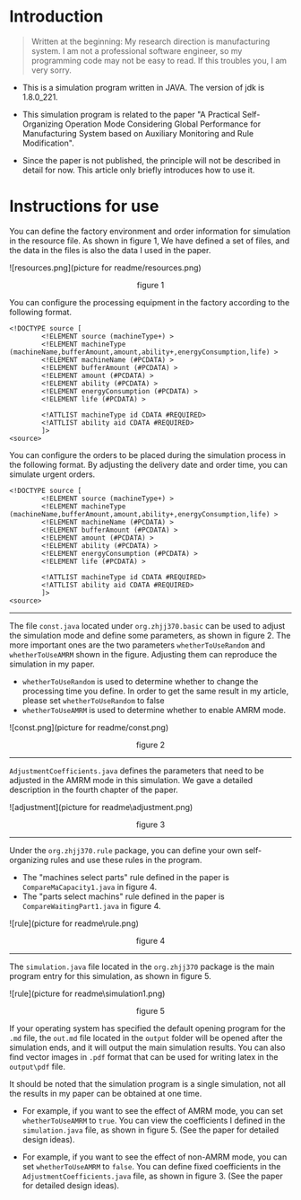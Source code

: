

# Introduction

> Written at the beginning: My research direction is manufacturing system. I am not a professional software engineer, so my programming code may not be easy to read. If this troubles you, I am very sorry.



* This is a simulation program written in JAVA. The version of jdk is 1.8.0_221.

* This simulation program is related to the paper "A Practical Self-Organizing Operation Mode Considering Global Performance for Manufacturing System based on Auxiliary Monitoring and Rule Modification".

* Since the paper is not published, the principle will not be described in detail for now. This article only briefly introduces how to use it.

  

# Instructions for use

You can define the factory environment and order information for simulation in the resource file. As shown in figure 1, We have defined a set of files, and the data in the files is also the data I used in the paper. 

![resources.png](picture for readme/resources.png)

<center> figure 1</center>

You can configure the processing equipment in the factory according to the following format. 

```
<!DOCTYPE source [
        <!ELEMENT source (machineType+) >
        <!ELEMENT machineType (machineName,bufferAmount,amount,ability+,energyConsumption,life) >
        <!ELEMENT machineName (#PCDATA) >
        <!ELEMENT bufferAmount (#PCDATA) >
        <!ELEMENT amount (#PCDATA) >
        <!ELEMENT ability (#PCDATA) >
        <!ELEMENT energyConsumption (#PCDATA) >
        <!ELEMENT life (#PCDATA) >

        <!ATTLIST machineType id CDATA #REQUIRED>
        <!ATTLIST ability aid CDATA #REQUIRED>
        ]>
<source>
```

You can configure the orders to be placed during the simulation process in the following format. By adjusting the delivery date and order time, you can simulate urgent orders.

```
<!DOCTYPE source [
        <!ELEMENT source (machineType+) >
        <!ELEMENT machineType (machineName,bufferAmount,amount,ability+,energyConsumption,life) >
        <!ELEMENT machineName (#PCDATA) >
        <!ELEMENT bufferAmount (#PCDATA) >
        <!ELEMENT amount (#PCDATA) >
        <!ELEMENT ability (#PCDATA) >
        <!ELEMENT energyConsumption (#PCDATA) >
        <!ELEMENT life (#PCDATA) >

        <!ATTLIST machineType id CDATA #REQUIRED>
        <!ATTLIST ability aid CDATA #REQUIRED>
        ]>
<source>
```

-------

The file `const.java` located under `org.zhjj370.basic` can be used to adjust the simulation mode and define some parameters, as shown in figure 2.  The more important ones are the two parameters `whetherToUseRandom` and `whetherToUseAMRM` shown in the figure. Adjusting them can reproduce the simulation in my paper.

* `whetherToUseRandom` is used to determine whether to change the processing time you define. In order to get the same result in my article, please set `whetherToUseRandom` to false
* `whetherToUseAMRM` is used to determine whether to enable AMRM mode.

![const.png](picture for readme/const.png)

<center>figure 2</center>

------

`AdjustmentCoefficients.java` defines the parameters that need to be adjusted in the AMRM mode in this simulation. We gave a detailed description in the fourth chapter of the paper.



![adjustment](picture for readme\adjustment.png)

<center>figure 3</center>

------

Under the `org.zhjj370.rule` package, you can define your own self-organizing rules and use these rules in the program.

* The "machines select parts" rule defined in the paper is `CompareMaCapacity1.java` in figure 4.
* The "parts select machins" rule defined in the paper is `CompareWaitingPart1.java` in figure 4.

![rule](picture for readme\rule.png)

<center>figure 4</center>

-------

The `simulation.java` file located in the `org.zhjj370` package is the main program entry for this simulation, as shown in figure 5.

![rule](picture for readme\simulation1.png)

<center>figure 5</center>

If your operating system has specified the default opening program for the `.md` file, the `out.md` file located in the `output` folder will be opened after the simulation ends, and it will output the main simulation results. You can also find vector images in `.pdf` format that can be used for writing latex in the `output\pdf` file.

It should be noted that the simulation program is a single simulation, not all the results in my paper can be obtained at one time.

* For example, if you want to see the effect of AMRM mode, you can set `whetherToUseAMRM` to `true`. You can view the coefficients I defined in the `simulation.java` file, as shown in figure 5. (See the paper for detailed design ideas).

* For example, if you want to see the effect of non-AMRM mode, you can set `whetherToUseAMRM` to `false`. You can define fixed coefficients in the `AdjustmentCoefficients.java` file, as shown in figure 3. (See the paper for detailed design ideas).










